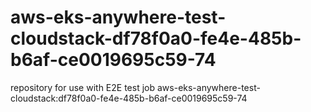 # aws-eks-anywhere-test-cloudstack-df78f0a0-fe4e-485b-b6af-ce0019695c59-74
repository for use with E2E test job aws-eks-anywhere-test-cloudstack:df78f0a0-fe4e-485b-b6af-ce0019695c59-74
